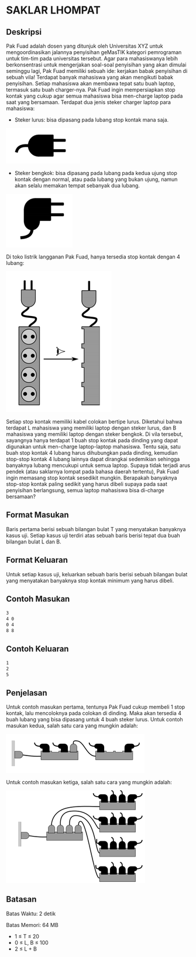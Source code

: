 # SAKLAR LHOMPAT

## Deskripsi
Pak Fuad adalah dosen yang ditunjuk oleh Universitas XYZ untuk mengoordinasikan
jalannya penyisihan geMasTIK kategori pemrograman untuk tim-tim pada universitas
tersebut. Agar para mahasiswanya lebih berkonsentrasi untuk mengerjakan soal-soal
penyisihan yang akan dimulai seminggu lagi, Pak Fuad memiliki sebuah ide: kerjakan babak
penyisihan di sebuah vila!
Terdapat banyak mahasiswa yang akan mengikuti babak penyisihan. Setiap mahasiswa
akan membawa tepat satu buah laptop, termasuk satu buah charger-nya. Pak Fuad ingin
mempersiapkan stop kontak yang cukup agar semua mahasiswa bisa men-charge laptop
pada saat yang bersamaan.
Terdapat dua jenis steker charger laptop para mahasiswa:
- Steker lurus: bisa dipasang pada lubang stop kontak mana saja.

![screen](https://raw.githubusercontent.com/ajisubarkah/programming-event/master/src/saklarLhompat-01.png)

- Steker bengkok: bisa dipasang pada lubang pada kedua ujung stop kontak dengan
normal, atau pada lubang yang bukan ujung, namun akan selalu memakan tempat
sebanyak dua lubang.

![screen](https://raw.githubusercontent.com/ajisubarkah/programming-event/master/src/saklarLhompat-02.png)

Di toko listrik langganan Pak Fuad, hanya tersedia stop kontak dengan 4 lubang:

![screen](https://raw.githubusercontent.com/ajisubarkah/programming-event/master/src/saklarLhompat-03.png)

Setiap stop kontak memiliki kabel colokan bertipe lurus.
Diketahui bahwa terdapat L mahasiswa yang memiliki laptop dengan steker lurus, dan B
mahasiswa yang memiliki laptop dengan steker bengkok.
Di vila tersebut, sayangnya hanya terdapat 1 buah stop kontak pada dinding yang dapat
digunakan untuk men-charge laptop-laptop mahasiswa. Tentu saja, satu buah stop kontak 4
lubang harus dihubungkan pada dinding, kemudian stop-stop kontak 4 lubang lainnya dapat
dirangkai sedemikian sehingga banyaknya lubang mencukupi untuk semua laptop.
Supaya tidak terjadi arus pendek (atau saklarnya lompat pada bahasa daerah tertentu),
Pak Fuad ingin memasang stop kontak sesedikit mungkin. Berapakah banyaknya stop-stop
kontak paling sedikit yang harus dibeli supaya pada saat penyisihan berlangsung, semua
laptop mahasiswa bisa di-charge bersamaan?

## Format Masukan
Baris pertama berisi sebuah bilangan bulat T yang menyatakan banyaknya kasus uji.
Setiap kasus uji terdiri atas sebuah baris berisi tepat dua buah bilangan bulat L dan B.

## Format Keluaran
Untuk setiap kasus uji, keluarkan sebuah baris berisi sebuah bilangan bulat yang
menyatakan banyaknya stop kontak minimum yang harus dibeli.

## Contoh Masukan
    
    3
    4 0
    0 4
    8 8

## Contoh Keluaran
    
    1
    2
    5


## Penjelasan
Untuk contoh masukan pertama, tentunya Pak Fuad cukup membeli 1 stop kontak, lalu
mencoloknya pada colokan di dinding. Maka akan tersedia 4 buah lubang yang bisa
dipasang untuk 4 buah steker lurus.
Untuk contoh masukan kedua, salah satu cara yang mungkin adalah:

![screen](https://raw.githubusercontent.com/ajisubarkah/programming-event/master/src/saklarLhompat-04.png)

Untuk contoh masukan ketiga, salah satu cara yang mungkin adalah:

![screen](https://raw.githubusercontent.com/ajisubarkah/programming-event/master/src/saklarLhompat-05.png)

## Batasan
Batas Waktu: 2 detik

Batas Memori: 64 MB

- 1 ≤ T ≤ 20
- 0 ≤ L, B ≤ 100
- 2 ≤ L + B